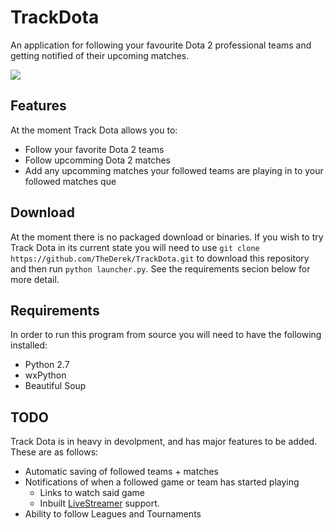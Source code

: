 TrackDota
=========

An application for following your favourite Dota 2 professional teams and getting notified of their upcoming matches.

![](http://i.imgur.com/r0cqzSq.png)

Features
--------
At the moment Track Dota allows you to:
* Follow your favorite Dota 2 teams
* Follow upcomming Dota 2 matches
* Add any upcomming matches your followed teams are playing in to your followed matches que

Download
--------
At the moment there is no packaged download or binaries. If you wish to try Track Dota in its current state you will need to use `git clone https://github.com/TheDerek/TrackDota.git` to download this repository and then run `python launcher.py`. See the requirements secion below for more detail.

Requirements
------------
In order to run this program from source you will need to have the following installed:
* Python 2.7
* wxPython
* Beautiful Soup

TODO
----
Track Dota is in heavy in devolpment, and has major features to be added. These are as follows:
* Automatic saving of followed teams + matches
* Notifications of when a followed game or team has started playing
  * Links to watch said game
  * Inbuilt [LiveStreamer](https://github.com/chrippa/livestreamer) support.
* Ability to follow Leagues and Tournaments 
